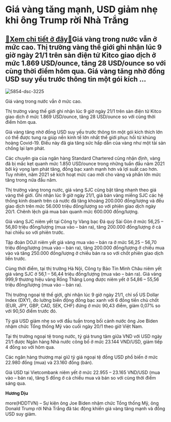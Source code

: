 Giá vàng tăng mạnh, USD giảm nhẹ khi ông Trump rời Nhà Trắng
============================================================

[:gift:Xem chi tiết ở đây:gift:](https://hddtvn.com/gia-vang-tang-manh-usd-giam-nhe-khi-ong-trump-roi-nha-trang/)Giá vàng trong nước vẫn ở mức cao. Thị trường vàng thế giới ghi nhận lúc 9 giờ ngày 21/1 trên sàn điện tử Kitco giao dịch ở mức 1.869 USD/ounce, tăng 28 USD/ounce so với cùng thời điểm hôm qua. Giá vàng tăng nhờ đồng USD suy yếu trước thông tin một gói kích …
-------------------------------------------------------------------------------------------------------------------------------------------------------------------------------------------------------------------------------------------------------------------





![5854-dsc-3225](https://hddtvn.com/wp-content/uploads/2021/01/5854_DSC_3225.jpg "Giá vàng trong nước vẫn ở mức cao.")


Giá vàng trong nước vẫn ở mức cao.



Thị trường vàng thế giới ghi nhận lúc 9 giờ ngày 21/1 trên sàn điện tử Kitco giao dịch ở mức 1.869 USD/ounce, tăng 28 USD/ounce so với cùng thời điểm hôm qua.


Giá vàng tăng nhờ đồng USD suy yếu trước thông tin một gói kích thích lớn có thể được tung ra giúp nền kinh tế lớn nhất thế giới phục hồi từ khủng hoảng Covid-19. Điều này đã gia tăng sức hấp dẫn của vàng như một tài sản chống lại lạm phát.


Các chuyên gia của ngân hàng Standard Chartered cũng nhận định, vàng đã bị mắc kẹt quanh mức 1.850 USD/ounce trong những tuần đầu năm 2021 bởi kỳ vọng lạm phát tăng, đồng bạc xanh mạnh hơn và lợi suất cao hơn. Tuy nhiên, năm 2021 sẽ kích hoạt mức cao mới cho vàng và phần lớn mức tăng trong nửa đầu năm.


Thị trường vàng trong nước, giá vàng SJC cũng bật tăng nhanh theo giá vàng thế giới. Ghi nhận lúc 9 giờ ngày 21/1, giá bán vàng miếng SJC các hệ thống kinh doanh trên cả nước đã tăng khoảng 200.000 đồng/lượng và đều giao dịch trên mức 56.000 triệu đồng/lượng so với phiên giao dịch ngày 20/1. Chênh lệch giá mua bán quanh mức 600.000 đồng/lượng.


Giá vàng SJC niêm yết tại Công ty Vàng bạc Đá quý Sài Gòn ở mức 56,25 – 56,80 triệu đồng/lượng (mua vào – bán ra), tăng 200.000 đồng/lượng ở cả hai chiều so với phiên trước.


Tập đoàn DOJI niêm yết giá vàng mua vào – bán ra ở mức 56,25 – 56,70 triệu đồng/lượng (mua vào – bán ra), tăng 200.000 đồng/lượng ở chiều mua vào và tăng 250.000 đồng/lượng ở chiều bán ra so với chốt phiên giao dịch liền trước.


Cùng thời điểm, tại thị trường Hà Nội, Công ty Bảo Tín Minh Châu niêm yết giá vàng SJC ở 56,1 – 56,44 triệu đồng/lượng (mua vào – bán ra). Giá vàng 999,9 thương hiệu vàng Rồng Thăng Long được niêm yết ở 54,86 – 55,56 triệu đồng/lượng (mua vào – bán ra).


Thị trường ngoại tệ thế giới, ghi nhận lúc 9 giờ ngày 21/1, chỉ số US Dollar Index (DXY), đo lường biến động đồng bạc xanh với 6 đồng tiền chủ chốt (EUR, JPY, GBP, CAD, SEK, CHF) đứng ở mức 90,43 điểm, giảm 0,07% so với 90,50 điểm trước đó.


Tỷ giá USD giảm nhẹ so với đầu tuần trong bối cảnh nước ông Joe Biden nhậm chức Tổng thống Mỹ vào cuối ngày 20/1 theo giờ Việt Nam.


Tại thị trường ngoại tệ trong nước, tỷ giá trung tâm giữa VND với USD ngày 21/1 được Ngân hàng Nhà nước công bố ở mức 23.144 VND/USD, giảm tiếp 4 đồng so với hôm qua.


Các ngân hàng thương mại giữ tỷ giá ngoại tệ đồng USD phổ biến ở mức 22.980 đồng (mua) và 23.160 đồng (bán).


Giá USD tại Vietcombank niêm yết ở mức 22.955 – 23.165 VND/USD (mua vào – bán ra), tăng 5 đồng ở cả chiều mua và bán so với cùng thời điểm sáng qua.




**Hương Dịu**



more(HDDTVN) – Sự kiện ông Joe Biden nhậm chức Tổng thống Mỹ, ông Donald Trump rời Nhà Trắng đã tác động khiến giá vàng tăng mạnh và đồng USD suy giảm.

